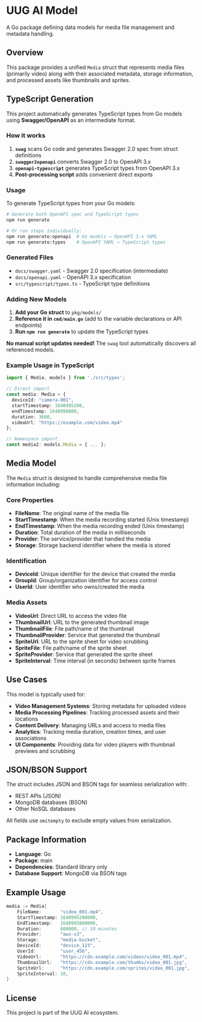 # UUG AI Model

A Go package defining data models for media file management and metadata handling.

## Overview

This package provides a unified `Media` struct that represents media files (primarily video) along with their associated metadata, storage information, and processed assets like thumbnails and sprites.

## TypeScript Generation

This project automatically generates TypeScript types from Go models using **Swagger/OpenAPI** as an intermediate format.

### How it works

1. **`swag`** scans Go code and generates Swagger 2.0 spec from struct definitions
2. **`swagger2openapi`** converts Swagger 2.0 to OpenAPI 3.x
3. **`openapi-typescript`** generates TypeScript types from OpenAPI 3.x
4. **Post-processing script** adds convenient direct exports

### Usage

To generate TypeScript types from your Go models:

```bash
# Generate both OpenAPI spec and TypeScript types
npm run generate

# Or run steps individually:
npm run generate:openapi  # Go models → OpenAPI 3.x YAML
npm run generate:types    # OpenAPI YAML → TypeScript types
```

### Generated Files

- `docs/swagger.yaml` - Swagger 2.0 specification (intermediate)
- `docs/openapi.yaml` - OpenAPI 3.x specification
- `src/typescript/types.ts` - TypeScript type definitions

### Adding New Models

1. **Add your Go struct** to `pkg/models/`
2. **Reference it in `cmd/main.go`** (add to the variable declarations or API endpoints)
3. **Run `npm run generate`** to update the TypeScript types

**No manual script updates needed!** The `swag` tool automatically discovers all referenced models.

### Example Usage in TypeScript

```typescript
import { Media, models } from './src/types';

// Direct import
const media: Media = {
  deviceId: "camera-001",
  startTimestamp: 1640995200,
  endTimestamp: 1640998800,
  duration: 3600,
  videoUrl: "https://example.com/video.mp4"
};

// Namespace import
const media2: models.Media = { ... };
```

## Media Model

The `Media` struct is designed to handle comprehensive media file information including:

### Core Properties
- **FileName**: The original name of the media file
- **StartTimestamp**: When the media recording started (Unix timestamp)
- **EndTimestamp**: When the media recording ended (Unix timestamp)
- **Duration**: Total duration of the media in milliseconds
- **Provider**: The service/provider that handled the media
- **Storage**: Storage backend identifier where the media is stored

### Identification
- **DeviceId**: Unique identifier for the device that created the media
- **GroupId**: Group/organization identifier for access control
- **UserId**: User identifier who owns/created the media

### Media Assets
- **VideoUrl**: Direct URL to access the video file
- **ThumbnailUrl**: URL to the generated thumbnail image
- **ThumbnailFile**: File path/name of the thumbnail
- **ThumbnailProvider**: Service that generated the thumbnail
- **SpriteUrl**: URL to the sprite sheet for video scrubbing
- **SpriteFile**: File path/name of the sprite sheet
- **SpriteProvider**: Service that generated the sprite sheet
- **SpriteInterval**: Time interval (in seconds) between sprite frames

## Use Cases

This model is typically used for:

- **Video Management Systems**: Storing metadata for uploaded videos
- **Media Processing Pipelines**: Tracking processed assets and their locations
- **Content Delivery**: Managing URLs and access to media files
- **Analytics**: Tracking media duration, creation times, and user associations
- **UI Components**: Providing data for video players with thumbnail previews and scrubbing

## JSON/BSON Support

The struct includes JSON and BSON tags for seamless serialization with:
- REST APIs (JSON)
- MongoDB databases (BSON)
- Other NoSQL databases

All fields use `omitempty` to exclude empty values from serialization.

## Package Information

- **Language**: Go
- **Package**: main
- **Dependencies**: Standard library only
- **Database Support**: MongoDB via BSON tags

## Example Usage

```go
media := Media{
    FileName:       "video_001.mp4",
    StartTimestamp: 1640995200000,
    EndTimestamp:   1640995800000,
    Duration:       600000, // 10 minutes
    Provider:       "aws-s3",
    Storage:        "media-bucket",
    DeviceId:       "device_123",
    UserId:         "user_456",
    VideoUrl:       "https://cdn.example.com/videos/video_001.mp4",
    ThumbnailUrl:   "https://cdn.example.com/thumbs/video_001.jpg",
    SpriteUrl:      "https://cdn.example.com/sprites/video_001.jpg",
    SpriteInterval: 10,
}
```

## License

This project is part of the UUG AI ecosystem.